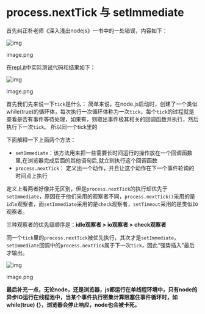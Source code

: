# process.nextTick 与 setImmediate

首先纠正朴老师《深入浅出nodejs》一书中的一处错误，内容如下：



![img](https://upload-images.jianshu.io/upload_images/1979696-bc42e3bc988a16b3.png?imageMogr2/auto-orient/strip%7CimageView2/2/w/1000/format/webp)

image.png

在[repl.it](https://repl.it/repls/ActivePleasantDrupal)中实际测试代码和结果如下：



![img](https://upload-images.jianshu.io/upload_images/1979696-e9571a25db7db6dd.png?imageMogr2/auto-orient/strip%7CimageView2/2/w/1000/format/webp)

image.png

首先我们先来说一下`tick`是什么：
简单来说，在node.js启动时，创建了一个类似while(true)的循环体，每次执行一次循环体称为一次`tick`，每个`tick`的过程就是查看是否有事件等待处理，如果有，则取出事件极其相关的回调函数并执行，然后执行下一次`tick`。
所以同一个tick里的

下面解释一下上面两个方法：

- `setImmediate`：该方法用来把一些需要长时间运行的操作放在一个回调函数里,在浏览器完成后面的其他语句后,就立刻执行这个回调函数
- `process.nextTick`： 定义出一个动作，并且让这个动作在下一个事件轮询的时间点上执行

定义上看两者好像并无区别，但是`process.nextTick`的执行却优先于`setImmediate`，原因在于他们采用的观察者不同，`process.nextTick()`采用的是`idle`观察者，而`setImmediate`采用的是`check`观察者，`setTimeout`采用的是类似`IO`观察者。

三种观察者的优先级顺序是：**idle观察者 > io观察者 > check观察者**

同一个`tick`里的`process.nextTick`被优先执行，其次才是`setImmediate`，`setImmediate`回调中的`process.nextTick`属于下一次`tick`，因此“强势插入”最后才输出。



![img](https://upload-images.jianshu.io/upload_images/1979696-fd36100baa7304a3.png?imageMogr2/auto-orient/strip%7CimageView2/2/w/1000/format/webp)

image.png

**最后补充一点，无论node，还是浏览器，js都运行在单线程环境中，只有node的异步IO运行在线程池中，当某个事件执行密集计算阻塞住事件循环时，如while(true) {}，浏览器会停止响应，node也会被卡死。**